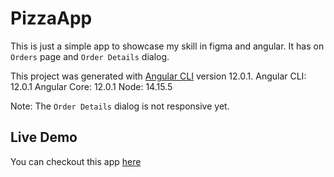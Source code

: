 # PizzaApp

This is just a simple app to showcase my skill in figma and angular. It has on `Orders` page and `Order Details` dialog.

This project was generated with [Angular CLI](https://github.com/angular/angular-cli) version 12.0.1.
Angular CLI: 12.0.1
Angular Core: 12.0.1
Node: 14.15.5

Note: The `Order Details` dialog is not responsive yet.

## Live Demo

You can checkout this app [here](https://iamfirdous.github.io/pizza-app/)
